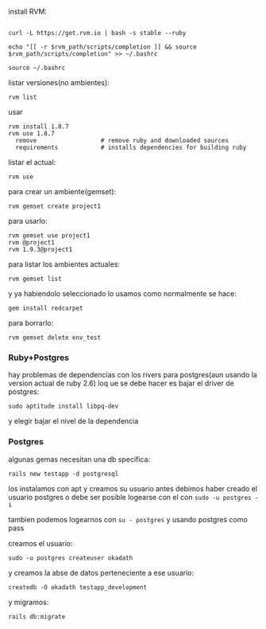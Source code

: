 install RVM:
```

curl -L https://get.rvm.io | bash -s stable --ruby

echo "[[ -r $rvm_path/scripts/completion ]] && source $rvm_path/scripts/completion" >> ~/.bashrc

source ~/.bashrc
```

listar versiones(no ambientes):
```
rvm list
```
usar
```
rvm install 1.8.7
rvm use 1.8.7
  remove                  # remove ruby and downloaded sources
  requirements            # installs dependencies for building ruby

```
listar el actual:
```
rvm use
```

para crear un ambiente(gemset):
```
rvm gemset create project1
```

para usarlo:
```
rvm gemset use project1
rvm @project1
rvm 1.9.3@project1
```
para listar los ambientes actuales:
```
rvm gemset list
```
y ya habiendolo seleccionado lo usamos como normalmente se hace:
```
gem install redcarpet
```
para borrarlo:
```
rvm gemset delete env_test
```



### Ruby+Postgres
hay problemas de dependencias con los rivers para postgres(aun usando la version actual de ruby 2.6)
loq ue se debe hacer es bajar el driver de postgres:

```
sudo aptitude install libpq-dev
```
y elegir bajar el nivel de la dependencia


### Postgres

algunas gemas necesitan una db specifica:
```
rails new testapp -d postgresql
```

los instalamos con apt y creamos su usuario
antes debimos haber creado el usuario postgres o debe ser posible logearse con el con 
`sudo -u postgres -i`

tambien podemos logearnos con 
`su - postgres` y usando postgres como pass

creamos el usuario:

```
sudo -u postgres createuser okadath
```

y creamos la abse de datos perteneciente a ese usuario:
```
createdb -O okadath testapp_development
```

y migramos:
```
rails db:migrate
```
